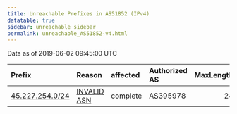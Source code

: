 ```yaml
---
title: Unreachable Prefixes in AS51852 (IPv4)
datatable: true
sidebar: unreachable_sidebar
permalink: unreachable_AS51852-v4.html
---
```


Data as of 2019-06-02 09:45:00 UTC


<div class="datatable-begin"></div>

| Prefix                                                   | Reason                                                                                                 | affected   | Authorized AS   |   MaxLength | Anchor                                         |   unreachable /24s |
|:---------------------------------------------------------|:-------------------------------------------------------------------------------------------------------|:-----------|:----------------|------------:|:-----------------------------------------------|-------------------:|
| [45.227.254.0/24](https://stat.ripe.net/45.227.254.0/24) | [INVALID ASN](https://rpki-validator.ripe.net/announcement-preview?asn=AS51852&prefix=45.227.254.0/24) | complete   | AS395978        |          24 | [LACNIC](unreachable_LACNIC_RPKI_Root-v4.html) |                  1 |

<div class="datatable-end"></div>